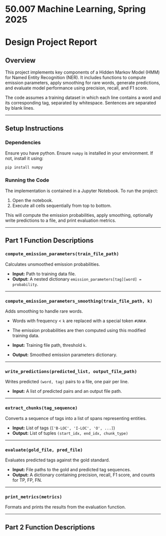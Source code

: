 # 50.007 Machine Learning, Spring 2025
# Design Project Report

## Overview

This project implements key components of a Hidden Markov Model (HMM) for Named Entity Recognition (NER). It includes functions to compute emission parameters, apply smoothing for rare words, generate predictions, and evaluate model performance using precision, recall, and F1 score.

The code assumes a training dataset in which each line contains a word and its corresponding tag, separated by whitespace. Sentences are separated by blank lines.

---

## Setup Instructions

### Dependencies
Ensure you have python.
Ensure `numpy` is installed in your environment. If not, install it using:

```bash
pip install numpy
```

### Running the Code
The implementation is contained in a Jupyter Notebook. To run the project:

1. Open the notebook.
2. Execute all cells sequentially from top to bottom.

This will compute the emission probabilities, apply smoothing, optionally write predictions to a file, and print evaluation metrics.

---

## Part 1 Function Descriptions

### `compute_emission_parameters(train_file_path)`
Calculates unsmoothed emission probabilities.

- **Input:** Path to training data file.
- **Output:** A nested dictionary `emission_parameters[tag][word] = probability`.

---

### `compute_emission_parameters_smoothing(train_file_path, k)`
Adds smoothing to handle rare words.

- Words with frequency < `k` are replaced with a special token `#UNK#`.
- The emission probabilities are then computed using this modified training data.

- **Input:** Training file path, threshold `k`.
- **Output:** Smoothed emission parameters dictionary.

---

### `write_predictions(predicted_list, output_file_path)`
Writes predicted `(word, tag)` pairs to a file, one pair per line.

- **Input:** A list of predicted pairs and an output file path.

---

### `extract_chunks(tag_sequence)`
Converts a sequence of tags into a list of spans representing entities.

- **Input:** List of tags (`['B-LOC', 'I-LOC', 'O', ...]`)
- **Output:** List of tuples `(start_idx, end_idx, chunk_type)`

---

### `evaluate(gold_file, pred_file)`
Evaluates predicted tags against the gold standard.

- **Input:** File paths to the gold and predicted tag sequences.
- **Output:** A dictionary containing precision, recall, F1 score, and counts for TP, FP, FN.

---

### `print_metrics(metrics)`
Formats and prints the results from the evaluation function.

---

## Part 2 Function Descriptions

